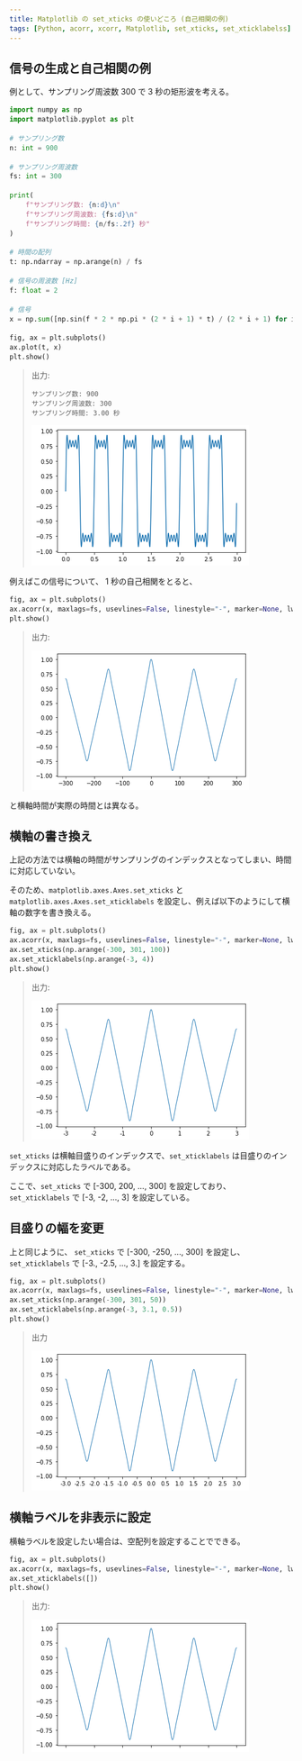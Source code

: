 ```yaml
---
title: Matplotlib の set_xticks の使いどころ (自己相関の例)
tags: [Python, acorr, xcorr, Matplotlib, set_xticks, set_xticklabelss]
---
```


## 信号の生成と自己相関の例
例として、サンプリング周波数 300 で 3 秒の矩形波を考える。

```py
import numpy as np
import matplotlib.pyplot as plt

# サンプリング数
n: int = 900

# サンプリング周波数
fs: int = 300

print(
    f"サンプリング数: {n:d}\n"
    f"サンプリング周波数: {fs:d}\n"
    f"サンプリング時間: {n/fs:.2f} 秒"
)

# 時間の配列
t: np.ndarray = np.arange(n) / fs

# 信号の周波数 [Hz]
f: float = 2

# 信号
x = np.sum([np.sin(f * 2 * np.pi * (2 * i + 1) * t) / (2 * i + 1) for i in range(5)], axis=0)

fig, ax = plt.subplots()
ax.plot(t, x)
plt.show()
```

> 出力:
> 
> ```
> サンプリング数: 900
> サンプリング周波数: 300
> サンプリング時間: 3.00 秒
> ```
> 
> ![signal](signal.png)

例えばこの信号について、
1 秒の自己相関をとると、

```py
fig, ax = plt.subplots()
ax.acorr(x, maxlags=fs, usevlines=False, linestyle="-", marker=None, lw=1)
plt.show()
```

> 出力:
> 
> ![acorr](acorr.png)

と横軸時間が実際の時間とは異なる。

## 横軸の書き換え
上記の方法では横軸の時間がサンプリングのインデックスとなってしまい、時間に対応していない。

そのため、`matplotlib.axes.Axes.set_xticks` と `matplotlib.axes.Axes.set_xticklabels` を設定し、例えば以下のようにして横軸の数字を書き換える。

```py
fig, ax = plt.subplots()
ax.acorr(x, maxlags=fs, usevlines=False, linestyle="-", marker=None, lw=1)
ax.set_xticks(np.arange(-300, 301, 100))
ax.set_xticklabels(np.arange(-3, 4))
plt.show()
```

> 出力:
> 
> ![acorr](acorr-01.png)

`set_xticks` は横軸目盛りのインデックスで、`set_xticklabels` は目盛りのインデックスに対応したラベルである。

ここで、`set_xticks` で [-300, 200, ..., 300] を設定しており、
`set_xticklabels` で [-3, -2, ..., 3] を設定している。

## 目盛りの幅を変更
上と同じように、
`set_xticks` で [-300, -250, ..., 300] を設定し、
`set_xticklabels` で [-3., -2.5, ..., 3.] を設定する。

```py
fig, ax = plt.subplots()
ax.acorr(x, maxlags=fs, usevlines=False, linestyle="-", marker=None, lw=1)
ax.set_xticks(np.arange(-300, 301, 50))
ax.set_xticklabels(np.arange(-3, 3.1, 0.5))
plt.show()
```

> 出力
> 
> ![acorr](acorr-03.png)

## 横軸ラベルを非表示に設定
横軸ラベルを設定したい場合は、空配列を設定することでできる。

```py
fig, ax = plt.subplots()
ax.acorr(x, maxlags=fs, usevlines=False, linestyle="-", marker=None, lw=1)
ax.set_xticklabels([])
plt.show()
```

> 出力:
> 
> ![acorr](acorr-02.png)

